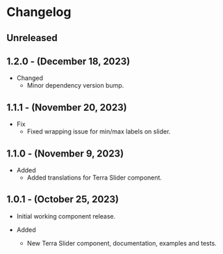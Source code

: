 # Changelog

## Unreleased

## 1.2.0 - (December 18, 2023)

* Changed
  * Minor dependency version bump.

## 1.1.1 - (November 20, 2023)

* Fix
  * Fixed wrapping issue for min/max labels on slider.

## 1.1.0 - (November 9, 2023)

* Added
  * Added translations for Terra Slider component.
  
## 1.0.1 - (October 25, 2023)

* Initial working component release.
  
* Added
  * New Terra Slider component, documentation, examples and tests. 
